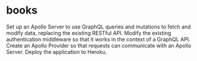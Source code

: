 # books

Set up an Apollo Server to use GraphQL queries and mutations to fetch and modify data, replacing the existing RESTful API.
Modify the existing authentication middleware so that it works in the context of a GraphQL API.
Create an Apollo Provider so that requests can communicate with an Apollo Server.
Deploy the application to Heroku.
